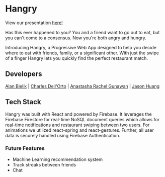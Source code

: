 # Hangry

View our presentation [here!]([url](https://www.youtube.com/watch?v=Vnwo72excDI&ab_channel=AnastashaGunawan))

Has this ever happened to you? You and a friend want to go out to eat, but you can't come to a consensus. Now you're both angry and hungry.

Introducing Hangry, a Progressive Web App designed to help you decide where to eat with friends, family, or a significant other. With just the swipe of a finger Hangry lets you quickly find the perfect restaurant match.

## Developers

[Alan Bielik](https://www.linkedin.com/in/alanbielik/) | [Charles Dell'Orto](https://www.linkedin.com/in/charlesdell/) | [Anastasha Rachel Gunawan](https://www.linkedin.com/in/anastasharachelgunawan/) | [Jason Huang](https://www.linkedin.com/in/jason-huang-jh/)

## Tech Stack

Hangry was built with React and powered by Firebase. It leverages the Firebase Firestore for real-time NoSQL document queries which allows for real-time notifications and restaurant swiping between two users. For animations we utilized react-spring and react-gestures. Further, all user data is securely handled using Firebase Authentication.

### Future Features

- Machine Learning recommendation system
- Track streaks between friends
- Chat
